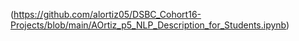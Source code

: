 (https://github.com/alortiz05/DSBC_Cohort16-Projects/blob/main/AOrtiz_p5_NLP_Description_for_Students.ipynb)
